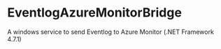 # EventlogAzureMonitorBridge
A windows service to send Eventlog to Azure Monitor (.NET Framework 4.7.1)
